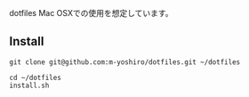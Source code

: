  dotfiles
Mac OSXでの使用を想定しています。
## Install
```
git clone git@github.com:m-yoshiro/dotfiles.git ~/dotfiles

cd ~/dotfiles
install.sh
```
